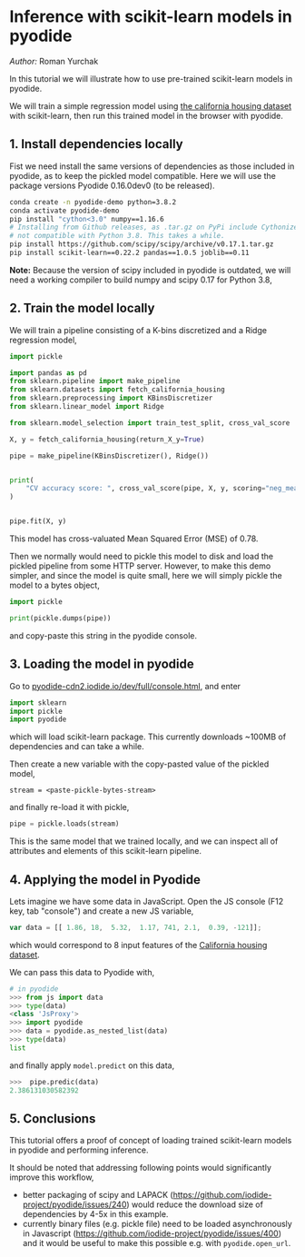 # Inference with scikit-learn models in pyodide

*Author:* Roman Yurchak

In this tutorial we will illustrate how to use pre-trained scikit-learn models in pyodide.

We will train a simple regression model using [the california housing
dataset](https://scikit-learn.org/stable/datasets/index.html#california-housing-dataset)
with scikit-learn, then run this trained model in the browser with pyodide.

## 1. Install dependencies locally

Fist we need install the same versions of dependencies as those included in
pyodide, as to keep the pickled model compatible. Here we will use the package
versions Pyodide 0.16.0dev0 (to be released).

```bash
conda create -n pyodide-demo python=3.8.2
conda activate pyodide-demo
pip install "cython<3.0" numpy==1.16.6
# Installing from Github releases, as .tar.gz on PyPi include Cythonized sources
# not compatible with Python 3.8. This takes a while.
pip install https://github.com/scipy/scipy/archive/v0.17.1.tar.gz
pip install scikit-learn==0.22.2 pandas==1.0.5 joblib==0.11
```

**Note:** Because the version of scipy included in pyodide is outdated, we
will need a working compiler to build numpy and scipy 0.17 for Python 3.8,

## 2. Train the model locally

We will train a pipeline consisting of a K-bins discretized and a Ridge
regression model,
```py
import pickle

import pandas as pd
from sklearn.pipeline import make_pipeline
from sklearn.datasets import fetch_california_housing
from sklearn.preprocessing import KBinsDiscretizer
from sklearn.linear_model import Ridge

from sklearn.model_selection import train_test_split, cross_val_score

X, y = fetch_california_housing(return_X_y=True)

pipe = make_pipeline(KBinsDiscretizer(), Ridge())


print(
    "CV accuracy score: ", cross_val_score(pipe, X, y, scoring="neg_mean_squared_error")
)


pipe.fit(X, y)
```

This model has cross-valuated Mean Squared Error (MSE) of 0.78.

Then we normally would need to pickle this model to disk and load the pickled
pipeline from some HTTP server.  However, to make this demo simpler, and since
the model is quite small, here we  will simply pickle the model to a bytes
object,
```python
import pickle

print(pickle.dumps(pipe))
```
and copy-paste this string in the pyodide console.


## 3. Loading the model in pyodide

Go to [pyodide-cdn2.iodide.io/dev/full/console.html](https://pyodide-cdn2.iodide.io/dev/full/console.html), and enter
```python
import sklearn
import pickle
import pyodide
```
which will load scikit-learn package. This currently downloads ~100MB of
dependencies and can take a while.

Then create a new variable with the copy-pasted value of the pickled model,
```
stream = <paste-pickle-bytes-stream>
```
and finally re-load it with pickle,
```py
pipe = pickle.loads(stream)
```
This is the same model that we trained locally, and we can inspect all of
attributes and elements of this scikit-learn pipeline.


## 4. Applying the model in Pyodide
Lets imagine we have some data in JavaScript. Open the JS console (F12 key, tab
"console") and create a new JS variable, 
```javascript
var data = [[ 1.86, 18,  5.32,  1.17, 741, 2.1,  0.39, -121]];
```
which would correspond to 8 input features of the [California housing
dataset](https://scikit-learn.org/stable/datasets/index.html#california-housing-dataset).

We can pass this data to Pyodide with,
```py
# in pyodide
>>> from js import data
>>> type(data)
<class 'JsProxy'>
>>> import pyodide
>>> data = pyodide.as_nested_list(data)
>>> type(data)
list
```
and finally apply `model.predict` on this data,
```py
>>>  pipe.predic(data)
2.386131030582392
```

## 5. Conclusions

This tutorial offers a proof of concept of loading trained scikit-learn models in pyodide and
performing inference. 

It should be noted that addressing following points would significantly improve this workflow,
 - better packaging of scipy and LAPACK
   (https://github.com/iodide-project/pyodide/issues/240) would reduce the
   download size of dependencies by 4-5x in this example.
 - currently binary files (e.g. pickle file) need to be loaded asynchronously
   in Javascript (https://github.com/iodide-project/pyodide/issues/400) and it
   would be useful to make this possible e.g. with `pyodide.open_url`. 
